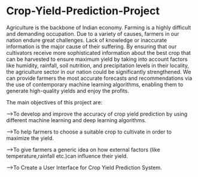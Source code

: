 # Crop-Yield-Prediction-Project
Agriculture is the backbone of Indian economy. Farming is a highly difficult and demanding occupation. Due to a variety of causes, farmers in our nation endure great challenges. Lack of knowledge or inaccurate information is the major cause of their suffering. By ensuring that our cultivators receive more sophisticated information about the best crop that can be harvested to ensure maximum yield by taking into account factors like humidity, rainfall, soil nutrition, and precipitation levels in their locality, the agriculture sector in our nation could be significantly strengthened. We can provide farmers the most accurate forecasts and recommendations via the use of contemporary machine learning algorithms, enabling them to generate high-quality yields and enjoy the profits.

The main objectives of this project are:

-->To develop and improve the accuracy of crop yield prediction by using different machine learning and deep learning algorithms.

-->To help farmers to choose a suitable crop to cultivate in order to maximize the yield.

-->To give farmers a generic idea on how external factors (like temperature,rainfall etc.)can influence their yield.

-->To Create a User Interface for Crop Yield Prediction System.

